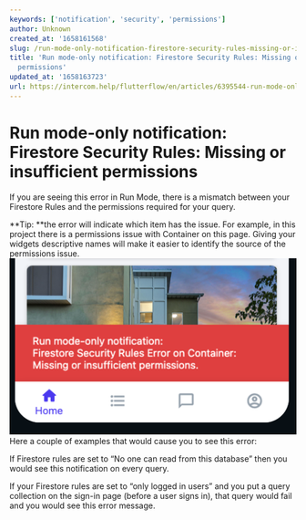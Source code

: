 ```yaml
---
keywords: ['notification', 'security', 'permissions']
author: Unknown
created_at: '1658161568'
slug: /run-mode-only-notification-firestore-security-rules-missing-or-insufficient-permissions
title: 'Run mode-only notification: Firestore Security Rules: Missing or insufficient
  permissions'
updated_at: '1658163723'
url: https://intercom.help/flutterflow/en/articles/6395544-run-mode-only-notification-firestore-security-rules-missing-or-insufficient-permissions
---
```

# Run mode-only notification: Firestore Security Rules: Missing or insufficient permissions

If you are seeing this error in Run Mode, there is a mismatch between your Firestore Rules and the permissions required for your query.

**Tip: **the error will indicate which item has the issue. For example, in this project there is a permissions issue with Container on this page. Giving your widgets descriptive names will make it easier to identify the source of the permissions issue.​
![](../../assets/20250430121354480726.png)Here a couple of examples that would cause you to see this error:

If Firestore rules are set to “No one can read from this database” then you would see this notification on every query. 

If your Firestore rules are set to “only logged in users” and you put a query collection on the sign-in page (before a user signs in), that query would fail and you would see this error message.


